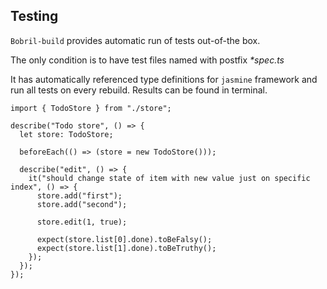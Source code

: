 ## Testing

`Bobril-build` provides automatic run of tests out-of-the box.

The only condition is to have test files named with postfix _\*spec.ts_

It has automatically referenced type definitions for `jasmine` framework and run all tests on every rebuild. Results can be found in terminal.

 <!-- # from-file: ../../examples/todo-advanced-bobx/store.spec.ts -->

```tsx
import { TodoStore } from "./store";

describe("Todo store", () => {
  let store: TodoStore;

  beforeEach(() => (store = new TodoStore()));

  describe("edit", () => {
    it("should change state of item with new value just on specific index", () => {
      store.add("first");
      store.add("second");

      store.edit(1, true);

      expect(store.list[0].done).toBeFalsy();
      expect(store.list[1].done).toBeTruthy();
    });
  });
});

```
